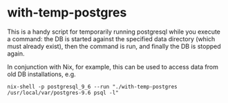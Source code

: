 # with-temp-postgres

This is a handy script for temporarily running postgresql while you
execute a command: the DB is started against the specified data
directory (which must already exist), then the command is run, and
finally the DB is stopped again.

In conjunction with Nix, for example, this can be used to access data
from old DB installations, e.g.

```
nix-shell -p postgresql_9_6 --run "./with-temp-postgres /usr/local/var/postgres-9.6 psql -l"
```
